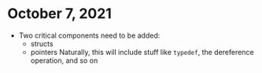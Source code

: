 # October 7, 2021

- Two critical components need to be added:
  - structs
  - pointers
  Naturally, this will include stuff like `typedef`, the dereference operation, and so on
